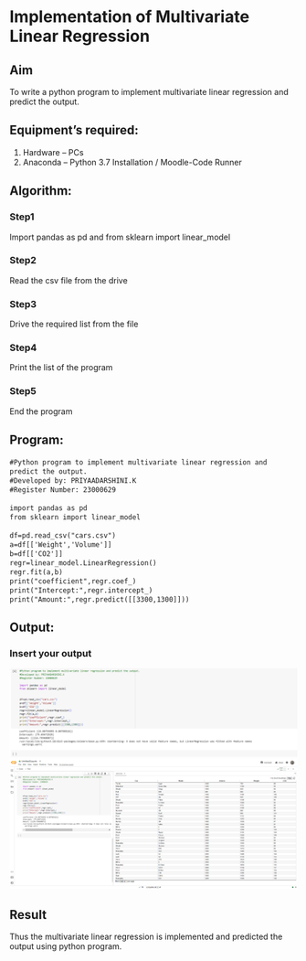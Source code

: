 # Implementation of Multivariate Linear Regression
## Aim
To write a python program to implement multivariate linear regression and predict the output.
## Equipment’s required:
1.	Hardware – PCs
2.	Anaconda – Python 3.7 Installation / Moodle-Code Runner
## Algorithm:
### Step1
Import pandas as pd and from sklearn import linear_model

### Step2
Read the csv file from the drive

### Step3
Drive the required list from the file

### Step4
Print the list of the program

### Step5
End the program



## Program:
```
#Python program to implement multivariate linear regression and predict the output.
#Developed by: PRIYAADARSHINI.K
#Register Number: 23000629

import pandas as pd
from sklearn import linear_model

df=pd.read_csv("cars.csv")
a=df[['Weight','Volume']]
b=df[['CO2']]
regr=linear_model.LinearRegression()
regr.fit(a,b)
print("coefficient",regr.coef_)
print("Intercept:",regr.intercept_)
print("Amount:",regr.predict([[3300,1300]]))

```
## Output:

### Insert your output

![output](/output1.png)
![output](/output2.png)

## Result
Thus the multivariate linear regression is implemented and predicted the output using python program.
